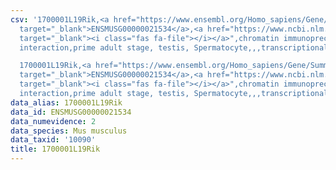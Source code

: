 ```yaml
---
csv: '1700001L19Rik,<a href="https://www.ensembl.org/Homo_sapiens/Gene/Summary?db=core;g=ENSMUSG00000021534"
  target="_blank">ENSMUSG00000021534</a>,<a href="https://www.ncbi.nlm.nih.gov/pubmed/25450459"
  target="_blank"><i class="fas fa-file"></i></a>",chromatin immunoprecipitation assay,direct
  interaction,prime adult stage, testis, Spermatocyte,,,transcriptional regulation,

  1700001L19Rik,<a href="https://www.ensembl.org/Homo_sapiens/Gene/Summary?db=core;g=ENSMUSG00000021534"
  target="_blank">ENSMUSG00000021534</a>,<a href="https://www.ncbi.nlm.nih.gov/pubmed/25450459"
  target="_blank"><i class="fas fa-file"></i></a>",chromatin immunoprecipitation assay,direct
  interaction,prime adult stage, testis, Spermatocyte,,,transcriptional regulation,'
data_alias: 1700001L19Rik
data_id: ENSMUSG00000021534
data_numevidence: 2
data_species: Mus musculus
data_taxid: '10090'
title: 1700001L19Rik
---
```

